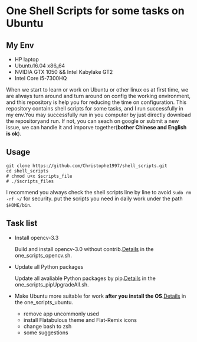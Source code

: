 # One Shell Scripts for some tasks on Ubuntu #

## My Env ##

- HP laptop
- Ubuntu16.04 x86_64
- NVIDIA GTX 1050 && Intel Kabylake GT2
- Intel Core i5-7300HQ

When we start to learn or work on Ubuntu or other linux os at first time, we are always turn around and turn around on config the working environment,
and this repository is help you for reducing the time on configuration. This repository contains shell scripts for some tasks,
and I run successfully in my env.You may successfully run in you computer by just directly download the repositoryand run.
If not, you can seach on google or submit a new issue, we can handle it and imporve together(__bother Chinese and English is ok__).

## Usage ##

    git clone https://github.com/Christophe1997/shell_scripts.git
    cd shell_scripts
    # chmod u+x $scripts_file
    # ./$scripts_files
I recommend you always check the shell scripts line by line to avoid
`sudo rm -rf ~/` for security. put the scripts you need in daily work under the
path `$HOME/bin`.

## Task list ##

- Install opencv-3.3

    Build and install opencv-3.0 without contrib.[Details][1] in the one\_scripts\_opencv.sh.

- Update all Python packages

    Update all avaliable Python packages by pip.[Details][2] in the one\_scripts\_pipUpgradeAll.sh.

- Make Ubuntu more suitable for work __after you install the OS__.[Details][3] in the one\_scripts\_ubuntu.

  - remove app uncommonly used
  - install Flatabulous theme and Flat-Remix icons
  - change bash to zsh
  - some suggestions

[1]: https://github.com/Christophe1997/shell_scripts/blob/master/one_scripts_opencv.sh
[2]: https://github.com/Christophe1997/shell_scripts/blob/master/one_scripts_pipUpgradeAll.sh
[3]: https://github.com/Christophe1997/shell_scripts/blob/master/one_scripts_ubuntu.sh
